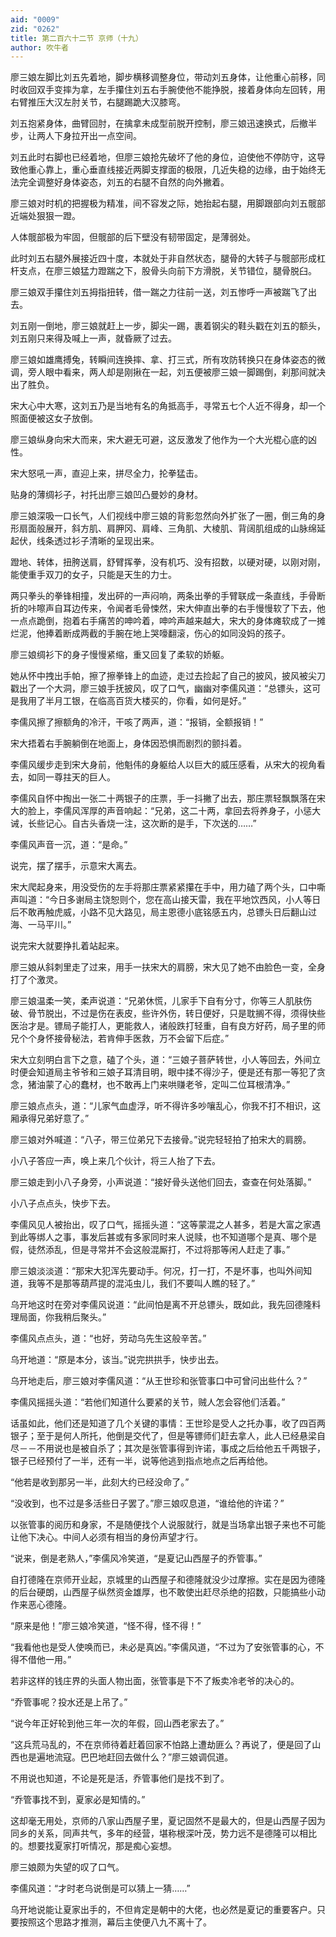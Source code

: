 ```yaml
---
aid: "0009"
zid: "0262"
title: 第二百六十二节 京师（十九）
author: 吹牛者
---
```


廖三娘左脚比刘五先着地，脚步横移调整身位，带动刘五身体，让他重心前移，同时收回双手变摔为拿，左手攥住刘五右手腕使他不能挣脱，接着身体向左回转，用右臂推压大汉左肘关节，右腿踢跪大汉膝弯。

刘五抱紧身体，曲臂回肘，在擒拿未成型前脱开控制，廖三娘迅速换式，后撤半步，让两人下身拉开出一点空间。

刘五此时右脚也已经着地，但廖三娘抢先破坏了他的身位，迫使他不停防守，这导致他重心靠上，重心垂直线接近两脚支撑面的极限，几近失稳的边缘，由于始终无法完全调整好身体姿态，刘五的右腿不自然的向外撇着。

廖三娘对时机的把握极为精准，间不容发之际，她抬起右腿，用脚跟部向刘五髋部近端处狠狠一蹬。

人体髋部极为牢固，但髋部的后下壁没有韧带固定，是薄弱处。

此时刘五右腿外展接近四十度，本就处于非自然状态，腿骨的大转子与髋部形成杠杆支点，在廖三娘猛力蹬踹之下，股骨头向前下方滑脱，关节错位，腿骨脱臼。

廖三娘双手攥住刘五拇指扭转，借一踹之力往前一送，刘五惨呼一声被踹飞了出去。

刘五刚一倒地，廖三娘就赶上一步，脚尖一踢，裹着钢尖的鞋头戳在刘五的额头，刘五刚只来得及喊上一声，就昏厥了过去。

廖三娘如雄鹰搏兔，转瞬间连换摔、拿、打三式，所有攻防转换只在身体姿态的微调，旁人眼中看来，两人却是刚揪在一起，刘五便被廖三娘一脚踢倒，刹那间就决出了胜负。

宋大心中大寒，这刘五乃是当地有名的角抵高手，寻常五七个人近不得身，却一个照面便被这女子放倒。

廖三娘纵身向宋大而来，宋大避无可避，这反激发了他作为一个大光棍心底的凶性。

宋大怒吼一声，直迎上来，拼尽全力，抡拳猛击。

贴身的薄绸衫子，衬托出廖三娘凹凸曼妙的身材。

廖三娘深吸一口长气，人们视线中廖三娘的背影忽然向外扩张了一圈，倒三角的身形扇面般展开，斜方肌、肩胛冈、肩峰、三角肌、大棱肌、背阔肌组成的山脉绵延起伏，线条透过衫子清晰的呈现出来。

蹬地、转体，扭胯送肩，舒臂挥拳，没有机巧、没有招数，以硬对硬，以刚对刚，能使重手双刀的女子，只能是天生的力士。

两只拳头的拳锋相撞，发出砰的一声闷响，两条出拳的手臂联成一条直线，手骨断折的咔嚓声自耳边传来，令闻者毛骨悚然，宋大伸直出拳的右手慢慢软了下去，他一点点跪倒，抱着右手痛苦的呻吟着，呻吟声越来越大，宋大的身体瘫软成了一摊烂泥，他捧着断成两截的手腕在地上哭嚎翻滚，伤心的如同没妈的孩子。

廖三娘绸衫下的身子慢慢紧缩，重又回复了柔软的娇躯。

她从怀中拽出手帕，擦了擦拳锋上的血迹，走过去捡起了自己的披风，披风被尖刀戳出了一个大洞，廖三娘手抚披风，叹了口气，幽幽对李儒风道：“总镖头，这可是我用了半月工银，在临高百货大楼买的，你看，如何是好。”

李儒风擦了擦额角的冷汗，干咳了两声，道：“报销，全额报销！”

宋大捂着右手腕躺倒在地面上，身体因恐惧而剧烈的颤抖着。

李儒风缓步走到宋大身前，他魁伟的身躯给人以巨大的威压感看，从宋大的视角看去，如同一尊拄天的巨人。

李儒风自怀中掏出一张二十两银子的庄票，手一抖撇了出去，那庄票轻飘飘落在宋大的脸上，李儒风浑厚的声音响起：“兄弟，这二十两，拿回去将养身子，小惩大诫，长些记心。自古头香烧一注，这次断的是手，下次送的……”

李儒风声音一沉，道：“是命。”

说完，摆了摆手，示意宋大离去。

宋大爬起身来，用没受伤的左手将那庄票紧紧攥在手中，用力磕了两个头，口中嘶声叫道：“今日多谢局主饶恕则个，您在高山接天雷，我在平地饮西风，小人等日后不敢再触虎威，小路不见大路见，局主恩德小底铭感五内，总镖头日后翻山过海、一马平川。”

说完宋大就要挣扎着站起来。

廖三娘从斜刺里走了过来，用手一扶宋大的肩膀，宋大见了她不由脸色一变，全身打了个激灵。

廖三娘温柔一笑，柔声说道：“兄弟休慌，儿家手下自有分寸，你等三人肌肤伤破、骨节脱出，不过是伤在表皮，些许外伤，转日便好，只是耽搁不得，须得快些医治才是。镖局子能打人，更能救人，诸般跌打轻重，自有良方好药，局子里的师兄个个身怀接骨秘法，若肯伸手医救，万不会留下后症。”

宋大立刻明白言下之意，磕了个头，道：“三娘子菩萨转世，小人等回去，外间立时便会知道局主爷爷和三娘子耳清目明，眼中揉不得沙子，便是还有那一等犯了贪念，猪油蒙了心的蠢材，也不敢再上门来哄赚老爷，定叫二位耳根清净。”

廖三娘点点头，道：“儿家气血虚浮，听不得许多吵嚷乱心，你我不打不相识，这厢承得兄弟好意了。”

廖三娘对外喊道：“八子，带三位弟兄下去接骨。”说完轻轻拍了拍宋大的肩膀。

小八子答应一声，唤上来几个伙计，将三人抬了下去。

廖三娘走到小八子身旁，小声说道：“接好骨头送他们回去，查查在何处落脚。”

小八子点点头，快步下去。

李儒风见人被抬出，叹了口气，摇摇头道：“这等蒙混之人甚多，若是大富之家遇到此等绑人之事，事发后甚或有多家同时来人说赎，也不知道哪个是真、哪个是假，徒然添乱，但是寻常并不会这般混厮打，不过将那等闲人赶走了事。”

廖三娘淡淡道：“那宋大犯浑先要动手。何况，打一打，不是坏事，也叫外间知道，我等不是那等葫芦提的混沌虫儿，我们不要叫人瞧的轻了。”

乌开地这时在旁对李儒风说道：“此间怕是离不开总镖头，既如此，我先回德隆料理局面，你我稍后聚头。”

李儒风点点头，道：“也好，劳动乌先生这般辛苦。”

乌开地道：“原是本分，该当。”说完拱拱手，快步出去。

乌开地走后，廖三娘对李儒风道：“从王世珍和张管事口中可曾问出些什么？”

李儒风摇摇头道：“若他们知道什么要紧的关节，贼人怎会容他们活着。”

话虽如此，他们还是知道了几个关键的事情：王世珍是受人之托办事，收了四百两银子；至于是何人所托，他倒是交代了，但是等镖师们赶去拿人，此人已经悬梁自尽－－不用说也是被自杀了；其次是张管事得到许诺，事成之后给他五千两银子，银子已经预付了一半，还有一半，说等他逃到指点地点之后再给他。

“他若是收到那另一半，此刻大约已经没命了。”

“没收到，也不过是多活些日子罢了。”廖三娘叹息道，“谁给他的许诺？”

以张管事的阅历和身家，不是随便找个人说服就行，就是当场拿出银子来也不可能让他下决心。中间人必须有相当的身份声望才行。

“说来，倒是老熟人，”李儒风冷笑道，“是夏记山西屋子的乔管事。”

自打德隆在京师开业起，京城里的山西屋子和德隆就没少过摩擦。实在是因为德隆的后台硬朗，山西屋子纵然资金雄厚，也不敢使出赶尽杀绝的招数，只能搞些小动作来恶心德隆。

“原来是他！”廖三娘冷笑道，“怪不得，怪不得！”

“我看他也是受人使唤而已，未必是真凶。”李儒风道，“不过为了安张管事的心，不得不借他一用。”

若非这样的钱庄界的头面人物出面，张管事是下不了叛卖冷老爷的决心的。

“乔管事呢？投水还是上吊了。”

“说今年正好轮到他三年一次的年假，回山西老家去了。”

“这兵荒马乱的，不在京师待着赶着回家不怕路上遭劫匪么？再说了，便是回了山西也是遍地流寇。巴巴地赶回去做什么？”廖三娘调侃道。

不用说也知道，不论是死是活，乔管事他们是找不到了。

“乔管事找不到，夏家必是知情的。”

这却毫无用处，京师的八家山西屋子里，夏记固然不是最大的，但是山西屋子因为同乡的关系，同声共气，多年的经营，堪称根深叶茂，势力远不是德隆可以相比的。想要找夏家打听情况，那是痴心妄想。

廖三娘颇为失望的叹了口气。

李儒风道：“才时老乌说倒是可以猜上一猜……”

乌开地说能让夏家出手的，不但肯定是朝中的大佬，也必然是夏记的重要客户。只要按照这个思路才推测，幕后主使便八九不离十了。

